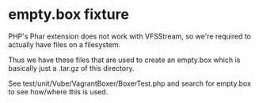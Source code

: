 # empty.box fixture

PHP's Phar extension does not work with VFSStream, so we're required
to actually have files on a filesystem.

Thus we have these files that are used to create an empty.box which
is basically just a .tar.gz of this directory.

See test/unit/Vube/VagrantBoxer/BoxerTest.php and search for empty.box
to see how/where this is used.
